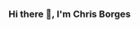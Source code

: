 ### Hi there 👋, I'm Chris Borges

<!--
**chrisborges/chrisborges** is a ✨ _special_ ✨ repository because its `README.md` (this file) appears on your GitHub profile.

Here are some ideas to get you started:

## I'm a macroecologist from Goiânia, Brasil.

- 🔎 PhD candidate in Ecology & Evolution, UFG
- 🌎 Macroecology and biogeography
- 🐒 Biological and biocultural diversity
- 🛠 Creating simulation models

-->
